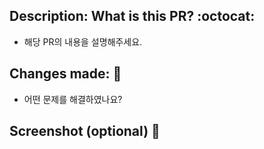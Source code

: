 ## Description: What is this PR? :octocat:

- 해당 PR의 내용을 설명해주세요.
>

## Changes made: 🚀

- 어떤 문제를 해결하였나요?
>

## Screenshot (optional) 📸
